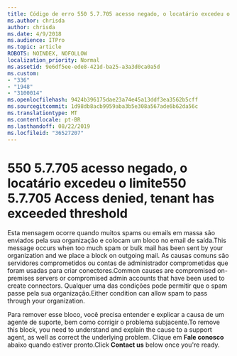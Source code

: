 ```yaml
---
title: Código de erro 550 5.7.705 acesso negado, o locatário excedeu o limite
ms.author: chrisda
author: chrisda
ms.date: 4/9/2018
ms.audience: ITPro
ms.topic: article
ROBOTS: NOINDEX, NOFOLLOW
localization_priority: Normal
ms.assetid: 9e6df5ee-ede8-421d-ba25-a3a3d0ca0a5d
ms.custom:
- "336"
- "1948"
- "3100014"
ms.openlocfilehash: 9424b396175dae23a74e45a13ddf3ea3562b5cff
ms.sourcegitcommit: 1d98db8acb9959aba3b5e308a567ade6b62da56c
ms.translationtype: MT
ms.contentlocale: pt-BR
ms.lasthandoff: 08/22/2019
ms.locfileid: "36527207"
---
```

# <a name="550-57705-access-denied-tenant-has-exceeded-threshold"></a><span data-ttu-id="710b3-102">550 5.7.705 acesso negado, o locatário excedeu o limite</span><span class="sxs-lookup"><span data-stu-id="710b3-102">550 5.7.705 Access denied, tenant has exceeded threshold</span></span>

<span data-ttu-id="710b3-103">Esta mensagem ocorre quando muitos spams ou emails em massa são enviados pela sua organização e colocam um bloco no email de saída.</span><span class="sxs-lookup"><span data-stu-id="710b3-103">This message occurs when too much spam or bulk mail has been sent by your organization and we place a block on outgoing mail.</span></span>
<span data-ttu-id="710b3-104">As causas comuns são servidores comprometidos ou contas de administrador comprometidas que foram usadas para criar conectores.</span><span class="sxs-lookup"><span data-stu-id="710b3-104">Common causes are compromised on-premises servers or compromised admin accounts that have been used to create connectors.</span></span> <span data-ttu-id="710b3-105">Qualquer uma das condições pode permitir que o spam passe pela sua organização.</span><span class="sxs-lookup"><span data-stu-id="710b3-105">Either condition can allow spam to pass through your organization.</span></span>

<span data-ttu-id="710b3-106">Para remover esse bloco, você precisa entender e explicar a causa de um agente de suporte, bem como corrigir o problema subjacente.</span><span class="sxs-lookup"><span data-stu-id="710b3-106">To remove this block, you need to understand and explain the cause to a support agent, as well as correct the underlying problem.</span></span>
<span data-ttu-id="710b3-107">Clique em **Fale conosco** abaixo quando estiver pronto.</span><span class="sxs-lookup"><span data-stu-id="710b3-107">Click **Contact us** below once you're ready.</span></span>
